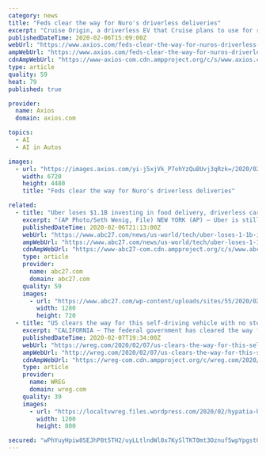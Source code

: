 ```yaml
---
category: news
title: "Feds clear the way for Nuro's driverless deliveries"
excerpt: "Cruise Origin, a driverless EV that Cruise plans to use for ride-sharing ... In China and Japan, high-tech cities are being developed as living laboratories to test automated vehicles, robots and artificial intelligence. Why it matters: The real-world incubators could help accelerate the development of infrastructure and related ecosystems ..."
publishedDateTime: 2020-02-06T15:09:00Z
webUrl: "https://www.axios.com/feds-clear-the-way-for-nuros-driverless-deliveries-de9db97f-113d-45c6-9606-48f8e207949a.html"
ampWebUrl: "https://www.axios.com/feds-clear-the-way-for-nuros-driverless-deliveries-de9db97f-113d-45c6-9606-48f8e207949a.html"
cdnAmpWebUrl: "https://www-axios-com.cdn.ampproject.org/c/s/www.axios.com/feds-clear-the-way-for-nuros-driverless-deliveries-de9db97f-113d-45c6-9606-48f8e207949a.html"
type: article
quality: 59
heat: 79
published: true

provider:
  name: Axios
  domain: axios.com

topics:
  - AI
  - AI in Autos

images:
  - url: "https://images.axios.com/yi-j5xjVk_P7ohYzQuBUvj3qRzk=/2020/02/05/1580945838314.jpg"
    width: 6720
    height: 4480
    title: "Feds clear the way for Nuro's driverless deliveries"

related:
  - title: "Uber loses $1.1B investing in food delivery, driverless cars"
    excerpt: "(AP Photo/Seth Wenig, File) NEW YORK (AP) — Uber is still losing money as it expands its food delivery business and develops technology for driverless cars ... to release new proposals on regulating artificial intelligence. The billionaire social ..."
    publishedDateTime: 2020-02-06T21:13:00Z
    webUrl: "https://www.abc27.com/news/us-world/tech/uber-loses-1-1b-investing-in-food-delivery-driverless-cars/"
    ampWebUrl: "https://www.abc27.com/news/us-world/tech/uber-loses-1-1b-investing-in-food-delivery-driverless-cars/amp/"
    cdnAmpWebUrl: "https://www-abc27-com.cdn.ampproject.org/c/s/www.abc27.com/news/us-world/tech/uber-loses-1-1b-investing-in-food-delivery-driverless-cars/amp/"
    type: article
    provider:
      name: abc27.com
      domain: abc27.com
    quality: 59
    images:
      - url: "https://www.abc27.com/wp-content/uploads/sites/55/2020/02/feffd3ce646f48f6b89f5f7c25d87d0c.jpg?w=1280&h=720&crop=1"
        width: 1280
        height: 720
  - title: "US clears the way for this self-driving vehicle with no steering wheel or pedals"
    excerpt: "CALIFORNIA — The federal government has cleared the way for a Silicon Valley startup to deploy thousands of its self-driving delivery vehicles on US streets. The R2 has no steering wheel, pedals or side mirrors as it’s designed to be unmanned and carry cargo. Large compartments on its side open up to reveal deliveries, such as groceries or ..."
    publishedDateTime: 2020-02-07T19:34:00Z
    webUrl: "https://wreg.com/2020/02/07/us-clears-the-way-for-this-self-driving-vehicle-with-no-steering-wheel-or-pedals/"
    ampWebUrl: "http://wreg.com/2020/02/07/us-clears-the-way-for-this-self-driving-vehicle-with-no-steering-wheel-or-pedals/amp/"
    cdnAmpWebUrl: "https://wreg-com.cdn.ampproject.org/c/wreg.com/2020/02/07/us-clears-the-way-for-this-self-driving-vehicle-with-no-steering-wheel-or-pedals/amp/"
    type: article
    provider:
      name: WREG
      domain: wreg.com
    quality: 39
    images:
      - url: "https://localtvwreg.files.wordpress.com/2020/02/hypatia-h_6c542cd4da989a321201ee0792ec843c-h_380deb702e8624c8a7d02bce596b8943.jpg?quality=85&strip=all&w=1200"
        width: 1200
        height: 800

secured: "wPhYuyHpiw8SEJhP8t5TH2/uyLLtlndWl0x7KySlTKT0mt3Oznuf5wpYpgst0DdvIyfaGQCZofMXKfkvakKaotHcqx4cBom58IhuEcPsDgcKvTIu0I2ZQTr04r277qr2rkIdaCsy6ALQpik7XQ2fRuBfEVPHyIPf54K5Z35Yah7/n9PuQDueUBTPv/Oz6/1Eg1sgob79Jfw3baYs/sAY8/qcHKMcfB/z/XYUMSjasPXw67pEzXSe0mvn3fNNLvBlqbO3g6vlsWQEYLS6asKzxwsP9LSU6luik9yqETKpuGWkOtlhrZwo6xJRFar/UcWp;O0bnYLtGzJwfTqHIuCgM2w=="
---
```


